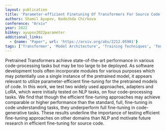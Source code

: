 ```yaml
---
layout: publication
title: 'Parameter-efficient Finetuning Of Transformers For Source Code'
authors: Shamil Ayupov, Nadezhda Chirkova
conference: "Arxiv"
year: 2022
bibkey: ayupov2022parameter
additional_links:
  - {name: "Paper", url: 'https://arxiv.org/abs/2212.05901'}
tags: ['Transformer', 'Model Architecture', 'Training Techniques', 'Tools', 'Fine-Tuning', 'Reinforcement Learning', 'Pretraining Methods']
---
```

Pretrained Transformers achieve state-of-the-art performance in various
code-processing tasks but may be too large to be deployed. As software
development tools often incorporate modules for various purposes which may
potentially use a single instance of the pretrained model, it appears relevant
to utilize parameter-efficient fine-tuning for the pretrained models of code.
In this work, we test two widely used approaches, adapters and LoRA, which were
initially tested on NLP tasks, on four code-processing tasks. We find that
though the efficient fine-tuning approaches may achieve comparable or higher
performance than the standard, full, fine-tuning in code understanding tasks,
they underperform full fine-tuning in code-generative tasks. These results
underline the importance of testing efficient fine-tuning approaches on other
domains than NLP and motivate future research in efficient fine-tuning for
source code.
